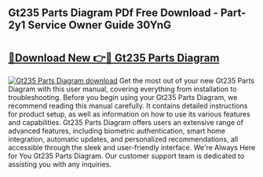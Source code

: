 ## Gt235 Parts Diagram PDf Free Download - Part-2y1 Service Owner Guide 30YnG

# <h2><a href="http://dfuncyg.blite.top/?on=Gt235+Parts+Diagram">🔗Download New 👉🔴 Gt235 Parts Diagram</a></h2>

[![Gt235 Parts Diagram download](https://i.imgur.com/lujVjoI.png)](http://dfuncyg.blite.top/?on=Gt235+Parts+Diagram)
Get the most out of your new Gt235 Parts Diagram with this user manual, covering everything from installation to troubleshooting. Before you begin using your Gt235 Parts Diagram, we recommend reading this manual carefully. It contains detailed instructions for product setup, as well as information on how to use its various features and capabilities. Gt235 Parts Diagram offers users an extensive range of advanced features, including biometric authentication, smart home integration, automatic updates, and personalized recommendations, all accessible through the sleek and user-friendly interface. We're Always Here for You Gt235 Parts Diagram. Our customer support team is dedicated to assisting you with any inquiries.
